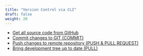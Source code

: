 ```yaml
---
title: "Version Control via CLI"
draft: false
weight: 20
---
```


* [Get all source code from GitHub](/development/contribute/cli/getsource)
* [Commit changes to GIT (COMMIT)](/development/contribute/cli/commit)
* [Push changes to remote repository (PUSH & PULL REQUEST)](/development/contribute/cli/pushandpullrequest)
* [Bring development tree up to date (PULL)](/development/contribute/cli/bringuptodate)